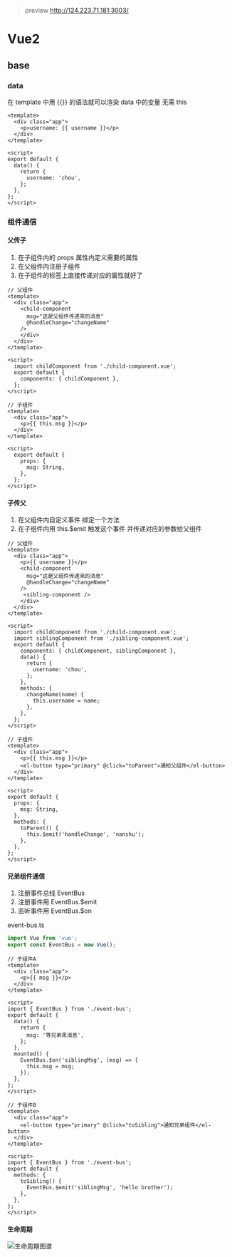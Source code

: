 > preview http://124.223.71.181:3003/

# Vue2

## base

### data

在 template 中用 {{}} 的语法就可以渲染 data 中的变量 无需 this

```vue
<template>
  <div class="app">
    <p>username: {{ username }}</p>
  </div>
</template>

<script>
export default {
  data() {
    return {
      username: 'chou',
    };
  },
};
</script>
```

### 组件通信

#### 父传子

1. 在子组件内的 props 属性内定义需要的属性
2. 在父组件内注册子组件
3. 在子组件的标签上直接传递对应的属性就好了

```vue
// 父组件
<template>
  <div class="app">
    <child-component
      msg="这是父组件传递来的消息"
      @handleChange="changeName"
    />
    </div>
  </div>
</template>

<script>
  import childComponent from './child-component.vue';
  export default {
    components: { childComponent },
  };
</script>

// 子组件
<template>
  <div class="app">
    <p>{{ this.msg }}</p>
  </div>
</template>

<script>
  export default {
    props: {
      msg: String,
    },
  };
</script>
```

#### 子传父

1. 在父组件内自定义事件 绑定一个方法
2. 在子组件内用 this.$emit 触发这个事件 并传递对应的参数给父组件

```vue
// 父组件
<template>
  <div class="app">
    <p>{{ username }}</p>
    <child-component
      msg="这是父组件传递来的消息"
      @handleChange="changeName"
    />
     <sibling-component />
    </div>
  </div>
</template>

<script>
  import childComponent from './child-component.vue';
  import siblingComponent from './sibling-component.vue';
  export default {
    components: { childComponent, siblingComponent },
    data() {
      return {
        username: 'chou',
      };
    },
    methods: {
      changeName(name) {
        this.username = name;
      },
    },
  };
</script>

// 子组件
<template>
  <div class="app">
    <p>{{ this.msg }}</p>
    <el-button type="primary" @click="toParent">通知父组件</el-button>
  </div>
</template>

<script>
export default {
  props: {
    msg: String,
  },
  methods: {
    toParent() {
      this.$emit('handleChange', 'nanshu');
    },
  },
};
</script>
```

#### 兄弟组件通信

1. 注册事件总线 EventBus
2. 注册事件用 EventBus.$emit
3. 监听事件用 EventBus.$on

event-bus.ts

```ts
import Vue from 'vue';
export const EventBus = new Vue();
```

```vue
// 子组件A
<template>
  <div class="app">
    <p>{{ msg }}</p>
  </div>
</template>

<script>
import { EventBus } from './event-bus';
export default {
  data() {
    return {
      msg: '等兄弟来消息',
    };
  },
  mounted() {
    EventBus.$on('siblingMsg', (msg) => {
      this.msg = msg;
    });
  },
};
</script>

// 子组件B
<template>
  <div class="app">
    <el-button type="primary" @click="toSibling">通知兄弟组件</el-button>
  </div>
</template>

<script>
import { EventBus } from './event-bus';
export default {
  methods: {
    toSibling() {
      EventBus.$emit('siblingMsg', 'hello brother');
    },
  },
};
</script>
```

#### 生命周期

![生命周期图谱](https://cn.vuejs.org/images/lifecycle.png)
